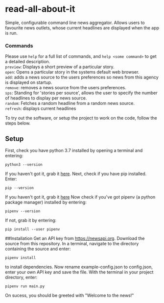 # read-all-about-it
Simple, configurable command line news aggregator. Allows users to favourite 
news outlets, whose current headlines are displayed when the app is run.

### Commands
Please use ```help``` for a full list of commands, and ```help <some command>``` to 
get a detailed description.  
```preview```: Displays a short preview of a particular story.  
```open```: Opens a particular story in the systems default web browser.  
```add```: adds a news source to the users preferences so news from this agency is displayed on startup.  
```remove```: removes a news source from the users preferences.  
```sps```: Standing for 'stories per source', allows the user to specify the number of headlines to
display per news source.  
```random```: Fetches a random headline from a random news source.  
```refresh```: displays current headlines    

To try out the software, or setup the project to work on the code, follow the steps below.  

## Setup
First, check you have python 3.7 installed by opening a terminal and entering:
```
python3 --version
``` 
If you haven't got it, grab it <a href="https://www.python.org/downloads/">here</a>.
Next, check if you have pip installed. Enter:
```
pip --version
```
If you haven't got it, grab it <a href="https://pip.pypa.io/en/stable/installing/">here</a>
Now check if you've got pipenv (a python package manager) installed by entering:
```
pipenv --version
```
If not, grab it by entering:
```
pip install --user pipenv
```

##Installation
Get an API key from https://newsapi.org.
Download the source from this repository.
In a terminal, navigate to the directory containing the source and enter:
```
pipenv install
```
to install dependencies. Now rename example-config.json to config.json,
enter your own API key and save the file. With the terminal in your project 
directory, enter:
```
pipenv run main.py
```
On sucess, you should be greeted with "Welcome to the news!"

